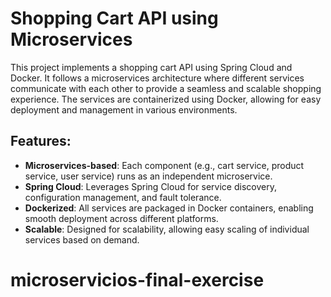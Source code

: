 # Shopping Cart API using Microservices

This project implements a shopping cart API using Spring Cloud and Docker. It follows a microservices architecture where different services communicate with each other to provide a seamless and scalable shopping experience. The services are containerized using Docker, allowing for easy deployment and management in various environments.

## Features:
- **Microservices-based**: Each component (e.g., cart service, product service, user service) runs as an independent microservice.
- **Spring Cloud**: Leverages Spring Cloud for service discovery, configuration management, and fault tolerance.
- **Dockerized**: All services are packaged in Docker containers, enabling smooth deployment across different platforms.
- **Scalable**: Designed for scalability, allowing easy scaling of individual services based on demand.
# microservicios-final-exercise
